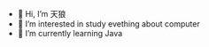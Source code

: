 - 👋 Hi, I’m 天狼
- 👀 I’m interested in study evething about computer
- 🌱 I’m currently learning Java

<!---
fishchicken-bug/fishchicken-bug is a ✨ special ✨ repository because its `README.md` (this file) appears on your GitHub profile.
You can click the Preview link to take a look at your changes.
--->
